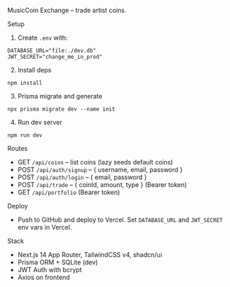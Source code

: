 MusicCoin Exchange – trade artist coins.

Setup

1. Create `.env` with:

```
DATABASE_URL="file:./dev.db"
JWT_SECRET="change_me_in_prod"
```

2. Install deps

```
npm install
```

3. Prisma migrate and generate

```
npx prisma migrate dev --name init
```

4. Run dev server

```
npm run dev
```

Routes

- GET `/api/coins` – list coins (lazy seeds default coins)
- POST `/api/auth/signup` – { username, email, password }
- POST `/api/auth/login` – { email, password }
- POST `/api/trade` – { coinId, amount, type } (Bearer token)
- GET `/api/portfolio` (Bearer token)

Deploy

- Push to GitHub and deploy to Vercel. Set `DATABASE_URL` and `JWT_SECRET` env vars in Vercel.

Stack

- Next.js 14 App Router, TailwindCSS v4, shadcn/ui
- Prisma ORM + SQLite (dev)
- JWT Auth with bcrypt
- Axios on frontend
